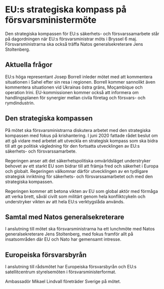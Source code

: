 # EU:s strategiska kompass på försvarsministermöte

Den strategiska kompassen för EU:s säkerhets\- och försvarssamarbete står på dagordningen när EU:s försvarsministrar möts i Bryssel 6 maj. Försvarsministrarna ska också träffa Natos generalsekreterare Jens Stoltenberg.


## Aktuella frågor

EU:s höga representant Josep Borrell inleder mötet med att kommentera situationen i Sahel efter sin resa i regionen. Borrell kommer sannolikt även kommentera situationen vid Ukrainas östra gräns, Moçambique och operation Irini. EU\-kommissionen kommer också att informera om handlingsplanen för synergier mellan civila företag och försvars\- och rymdindustrin.

## Den strategiska kompassen

På mötet ska försvarsministrarna diskutera arbetet med den strategiska kompassen med fokus på krishantering. I juni 2020 fattade rådet beslut om att gå vidare med arbetet att utveckla en strategisk kompass som ska bidra till att ge politisk vägledning för den fortsatta utvecklingen av EU:s säkerhets\- och försvarssamarbete.

Regeringen anser att det säkerhetspolitiska omvärldsläget understryker behovet av ett starkt EU som bidrar till att främja fred och säkerhet i Europa och globalt. Regeringen välkomnar därför utvecklingen av en tydligare strategisk inriktning för säkerhets\- och försvarssamarbetet och med den strategiska kompassen.

Regeringen kommer att betona vikten av EU som global aktör med förmåga att verka brett, såväl civilt som militärt genom hela konfliktcykeln och understryker vikten av att hela EU:s verktygslåda används.

## Samtal med Natos generalsekreterare

I anslutning till mötet ska försvarsministrarna ha ett lunchmöte med Natos generalsekreterare Jens Stoltenberg, med fokus framför allt på insatsområden där EU och Nato har gemensamt intresse.

## Europeiska försvarsbyrån

I anslutning till rådsmötet har Europeiska försvarsbyrån och EU:s satellitcentrum styrelsemöten i försvarsministerformat.

Ambassadör Mikael Lindvall företräder Sverige på mötet.
